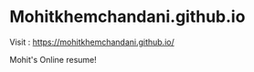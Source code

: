 # Mohitkhemchandani.github.io

Visit : https://mohitkhemchandani.github.io/

Mohit's Online resume!



